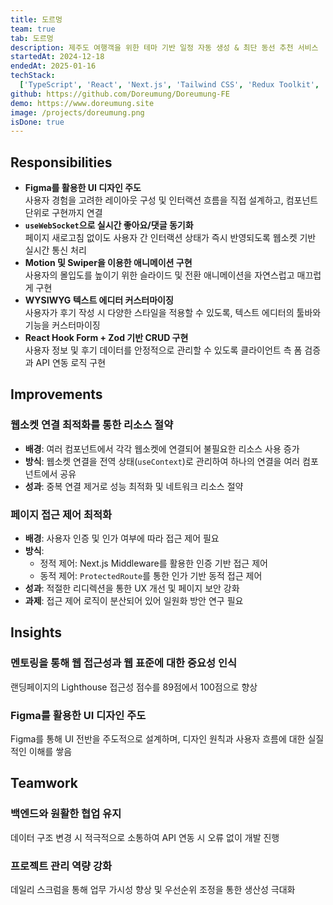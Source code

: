 ```yaml
---
title: 도르멍
team: true
tab: 도르멍
description: 제주도 여행객을 위한 테마 기반 일정 자동 생성 & 최단 동선 추천 서비스
startedAt: 2024-12-18
endedAt: 2025-01-16
techStack:
  ['TypeScript', 'React', 'Next.js', 'Tailwind CSS', 'Redux Toolkit', 'RTK Query', 'Motion']
github: https://github.com/Doreumung/Doreumung-FE
demo: https://www.doreumung.site
image: /projects/doreumung.png
isDone: true
---
```


## Responsibilities

- **Figma를 활용한 UI 디자인 주도**  
  사용자 경험을 고려한 레이아웃 구성 및 인터랙션 흐름을 직접 설계하고, 컴포넌트 단위로 구현까지 연결
- **`useWebSocket`으로 실시간 좋아요/댓글 동기화**  
  페이지 새로고침 없이도 사용자 간 인터랙션 상태가 즉시 반영되도록 웹소켓 기반 실시간 통신 처리
- **Motion 및 Swiper을 이용한 애니메이션 구현**  
  사용자의 몰입도를 높이기 위한 슬라이드 및 전환 애니메이션을 자연스럽고 매끄럽게 구현
- **WYSIWYG 텍스트 에디터 커스터마이징**  
  사용자가 후기 작성 시 다양한 스타일을 적용할 수 있도록, 텍스트 에디터의 툴바와 기능을 커스터마이징
- **React Hook Form + Zod 기반 CRUD 구현**  
  사용자 정보 및 후기 데이터를 안정적으로 관리할 수 있도록 클라이언트 측 폼 검증과 API 연동 로직 구현

## Improvements

### 웹소켓 연결 최적화를 통한 리소스 절약

- **배경**: 여러 컴포넌트에서 각각 웹소켓에 연결되어 불필요한 리소스 사용 증가
- **방식**: 웹소켓 연결을 전역 상태(`useContext`)로 관리하여 하나의 연결을 여러 컴포넌트에서 공유
- **성과**: 중복 연결 제거로 성능 최적화 및 네트워크 리소스 절약

### 페이지 접근 제어 최적화

- **배경**: 사용자 인증 및 인가 여부에 따라 접근 제어 필요
- **방식**:
  - 정적 제어: Next.js Middleware를 활용한 인증 기반 접근 제어
  - 동적 제어: `ProtectedRoute`를 통한 인가 기반 동적 접근 제어
- **성과**: 적절한 리디렉션을 통한 UX 개선 및 페이지 보안 강화
- **과제**: 접근 제어 로직이 분산되어 있어 일원화 방안 연구 필요

## Insights

### 멘토링을 통해 웹 접근성과 웹 표준에 대한 중요성 인식

랜딩페이지의 Lighthouse 접근성 점수를 89점에서 100점으로 향상

### Figma를 활용한 UI 디자인 주도

Figma를 통해 UI 전반을 주도적으로 설계하며, 디자인 원칙과 사용자 흐름에 대한 실질적인 이해를 쌓음

## Teamwork

### 백엔드와 원활한 협업 유지

데이터 구조 변경 시 적극적으로 소통하여 API 연동 시 오류 없이 개발 진행

### 프로젝트 관리 역량 강화

데일리 스크럼을 통해 업무 가시성 향상 및 우선순위 조정을 통한 생산성 극대화
